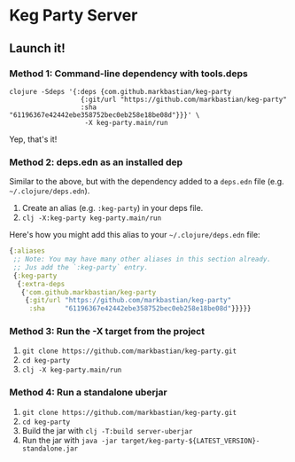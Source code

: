 # Keg Party Server

## Launch it!

### Method 1: Command-line dependency with tools.deps

```shell
clojure -Sdeps '{:deps {com.github.markbastian/keg-party
                  {:git/url "https://github.com/markbastian/keg-party"
                  :sha     "61196367e42442ebe358752bec0eb258e18be08d"}}}' \
                   -X keg-party.main/run
```

Yep, that's it!

### Method 2: deps.edn as an installed dep

Similar to the above, but with the dependency added to a `deps.edn` file (e.g. `~/.clojure/deps.edn`).

1. Create an alias (e.g. `:keg-party`) in your deps file.
2. `clj -X:keg-party keg-party.main/run`

Here's how you might add this alias to your `~/.clojure/deps.edn` file:

```clojure
{:aliases
 ;; Note: You may have many other aliases in this section already.
 ;; Jus add the `:keg-party` entry.
 {:keg-party
  {:extra-deps
   {'com.github.markbastian/keg-party
    {:git/url "https://github.com/markbastian/keg-party"
     :sha     "61196367e42442ebe358752bec0eb258e18be08d"}}}}}
```

### Method 3: Run the -X target from the project

1. `git clone https://github.com/markbastian/keg-party.git`
2. `cd keg-party`
3. `clj -X keg-party.main/run`

### Method 4: Run a standalone uberjar

1. `git clone https://github.com/markbastian/keg-party.git`
2. `cd keg-party`
3. Build the jar with `clj -T:build server-uberjar`
4. Run the jar with `java -jar target/keg-party-${LATEST_VERSION}-standalone.jar`
